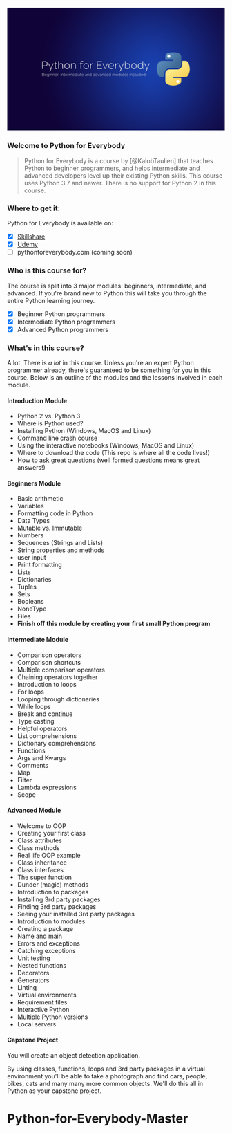 ![Python for Everybody Cover](images/python-for-everybody-cover.png)

### Welcome to Python for Everybody

> Python for Everybody is a course by [@KalobTaulien] that teaches Python to beginner programmers, and helps intermediate and advanced developers level up their existing Python skills. This course uses Python 3.7 and newer. There is no support for Python 2 in this course.

### Where to get it:
Python for Everybody is available on:
- [x] [Skillshare](https://skl.sh/3a895Pn)
- [x] [Udemy](https://www.udemy.com/course/python-for-everybody-the-ultimate-modern-python-bootcamp/)
- [ ] pythonforeverybody.com (coming soon)

### Who is this course for?

The course is split into 3 major modules: beginners, intermediate, and advanced. If you're brand new to Python this will take you through the entire Python learning journey.

- [x] Beginner Python programmers
- [x] Intermediate Python programmers
- [x] Advanced Python programmers

### What's in this course?

A lot. There is _a lot_ in this course. Unless you're an expert Python programmer already, there's guaranteed to be something for you in this course. Below is an outline of the modules and the lessons involved in each module.

#### Introduction Module
- Python 2 vs. Python 3
- Where is Python used?
- Installing Python (Windows, MacOS and Linux)
- Command line crash course
- Using the interactive notebooks (Windows, MacOS and Linux)
- Where to download the code (This repo is where all the code lives!)
- How to ask great questions (well formed questions means great answers!)

#### Beginners Module
- Basic arithmetic
- Variables
- Formatting code in Python
- Data Types
- Mutable vs. Immutable
- Numbers
- Sequences (Strings and Lists)
- String properties and methods
- user input
- Print formatting
- Lists
- Dictionaries
- Tuples
- Sets
- Booleans
- NoneType
- Files
- **Finish off this module by creating your first small Python program**

#### Intermediate Module
- Comparison operators
- Comparison shortcuts
- Multiple comparison operators
- Chaining operators together
- Introduction to loops
- For loops
- Looping through dictionaries
- While loops
- Break and continue
- Type casting
- Helpful operators
- List comprehensions
- Dictionary comprehensions
- Functions
- Args and Kwargs
- Comments
- Map
- Filter
- Lambda expressions
- Scope

#### Advanced Module
- Welcome to OOP
- Creating your first class
- Class attributes
- Class methods
- Real life OOP example
- Class inheritance
- Class interfaces
- The super function
- Dunder (magic) methods
- Introduction to packages
- Installing 3rd party packages
- Finding 3rd party packages
- Seeing your installed 3rd party packages
- Introduction to modules
- Creating a package
- Name and main
- Errors and exceptions
- Catching exceptions
- Unit testing
- Nested functions
- Decorators
- Generators
- Linting
- Virtual environments
- Requirement files
- Interactive Python
- Multiple Python versions
- Local servers

#### Capstone Project
You will create an object detection application.

By using classes, functions, loops and 3rd party packages in a virtual environment you'll be able to take a photograph and find cars, people, bikes, cats and many many more common objects. We'll do this all in Python as your capstone project.
# Python-for-Everybody-Master
